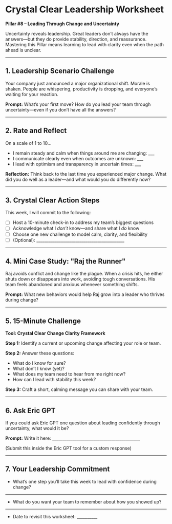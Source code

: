 # Crystal Clear Leadership Worksheet

**Pillar #8 – Leading Through Change and Uncertainty**

Uncertainty reveals leadership. Great leaders don’t always have the answers—but they do provide stability, direction, and reassurance. Mastering this Pillar means learning to lead with clarity even when the path ahead is unclear.

---

## 1. Leadership Scenario Challenge

Your company just announced a major organizational shift. Morale is shaken. People are whispering, productivity is dropping, and everyone’s waiting for your reaction.

**Prompt:**
What’s your first move? How do you lead your team through uncertainty—even if you don’t have all the answers?

---

## 2. Rate and Reflect

On a scale of 1 to 10…

* I remain steady and calm when things around me are changing: \_\_\_
* I communicate clearly even when outcomes are unknown: \_\_\_
* I lead with optimism and transparency in uncertain times: \_\_\_

**Reflection:**
Think back to the last time you experienced major change. What did you do well as a leader—and what would you do differently now?

---

## 3. Crystal Clear Action Steps

This week, I will commit to the following:

* [ ] Host a 10-minute check-in to address my team’s biggest questions
* [ ] Acknowledge what I *don’t* know—and share what I *do* know
* [ ] Choose one new challenge to model calm, clarity, and flexibility
* [ ] (Optional): \_\_\_\_\_\_\_\_\_\_\_\_\_\_\_\_\_\_\_\_\_\_\_\_\_\_\_\_\_\_\_\_\_\_\_\_\_\_\_\_\_\_\_

---

## 4. Mini Case Study: "Raj the Runner"

Raj avoids conflict and change like the plague. When a crisis hits, he either shuts down or disappears into work, avoiding tough conversations. His team feels abandoned and anxious whenever something shifts.

**Prompt:**
What new behaviors would help Raj grow into a leader who thrives during change?

---

## 5. 15-Minute Challenge

**Tool: Crystal Clear Change Clarity Framework**

**Step 1:** Identify a current or upcoming change affecting your role or team.

**Step 2:** Answer these questions:

* What do I know for sure?
* What don’t I know (yet)?
* What does my team need to hear from me right now?
* How can I lead with stability this week?

**Step 3:** Craft a short, calming message you can share with your team.

---

## 6. Ask Eric GPT

If you could ask Eric GPT one question about leading confidently through uncertainty, what would it be?

**Prompt:**
Write it here: \_\_\_\_\_\_\_\_\_\_\_\_\_\_\_\_\_\_\_\_\_\_\_\_\_\_\_\_\_\_\_\_\_\_\_\_\_\_\_\_\_\_\_

(Submit this inside the Eric GPT tool for a custom response)

---

## 7. Your Leadership Commitment

* What’s one step you’ll take this week to lead with confidence during change?

---

* What do you want your team to remember about how you showed up?

---

* Date to revisit this worksheet: \_\_\_\_\_\_\_\_\_\_
